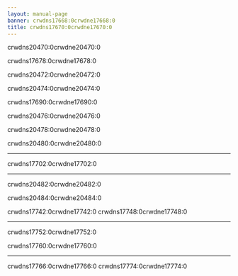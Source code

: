```yaml
---
layout: manual-page
banner: crwdns17668:0crwdne17668:0
title: crwdns17670:0crwdne17670:0
---
```


<div id="about" class="section-title">crwdns20470:0crwdne20470:0</div>
<div class="section-body">
    <p>
        crwdns17678:0crwdne17678:0
    </p>
    <p>
        crwdns20472:0crwdne20472:0
    </p>
</div>

<div id="compatibility" class="section-title">crwdns20474:0crwdne20474:0</div>
<div class="section-body">
    <p>
        crwdns17690:0crwdne17690:0
    </p>
    <p>
        crwdns20476:0crwdne20476:0
    </p>
</div>

<div id="controls" class="section-title">crwdns20478:0crwdne20478:0</div>
<div class="section-body">
    <p class="mb-0">
        crwdns20480:0crwdne20480:0
    </p>
    <hr>
    <p class="mb-0">
        crwdns17702:0crwdne17702:0
    </p>
    <hr>
    <p class="mb-0">
        crwdns20482:0crwdne20482:0
    </p>
</div>

<div id="cheats" class="section-title">crwdns20484:0crwdne20484:0</div>
<div class="section-body">
    <p>
        crwdns17742:0crwdne17742:0 crwdns17748:0crwdne17748:0
    </p>
    <hr>
    <p>
        crwdns17752:0crwdne17752:0
    </p>
    <p>
        crwdns17760:0crwdne17760:0
    </p>
    <hr>
    <p>
        crwdns17766:0crwdne17766:0 crwdns17774:0crwdne17774:0
    </p>
</div>
